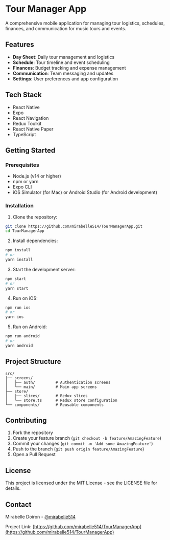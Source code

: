 # Tour Manager App

A comprehensive mobile application for managing tour logistics, schedules, finances, and communication for music tours and events.

## Features

- **Day Sheet**: Daily tour management and logistics
- **Schedule**: Tour timeline and event scheduling
- **Finances**: Budget tracking and expense management
- **Communication**: Team messaging and updates
- **Settings**: User preferences and app configuration

## Tech Stack

- React Native
- Expo
- React Navigation
- Redux Toolkit
- React Native Paper
- TypeScript

## Getting Started

### Prerequisites

- Node.js (v14 or higher)
- npm or yarn
- Expo CLI
- iOS Simulator (for Mac) or Android Studio (for Android development)

### Installation

1. Clone the repository:
```bash
git clone https://github.com/mirabelle514/TourManagerApp.git
cd TourManagerApp
```

2. Install dependencies:
```bash
npm install
# or
yarn install
```

3. Start the development server:
```bash
npm start
# or
yarn start
```

4. Run on iOS:
```bash
npm run ios
# or
yarn ios
```

5. Run on Android:
```bash
npm run android
# or
yarn android
```

## Project Structure

```
src/
├── screens/
│   ├── auth/         # Authentication screens
│   └── main/         # Main app screens
├── store/
│   ├── slices/       # Redux slices
│   └── store.ts      # Redux store configuration
└── components/       # Reusable components
```

## Contributing

1. Fork the repository
2. Create your feature branch (`git checkout -b feature/AmazingFeature`)
3. Commit your changes (`git commit -m 'Add some AmazingFeature'`)
4. Push to the branch (`git push origin feature/AmazingFeature`)
5. Open a Pull Request

## License

This project is licensed under the MIT License - see the LICENSE file for details.

## Contact

Mirabelle Doiron - [@mirabelle514](https://github.com/mirabelle514)

Project Link: [https://github.com/mirabelle514/TourManagerApp](https://github.com/mirabelle514/TourManagerApp) 